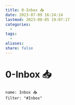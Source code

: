 ```yaml
---
title: 0-Inbox 📥
date: 2023-07-09 16:24:14
lastmod: 2023-08-05 19:07:17
categories:
  - 
tags:
  - 
aliases: 
share: false
---
```


# 0-Inbox 📥

```todoist
name: Inbox 📥
filter: "#Inbox"
```
